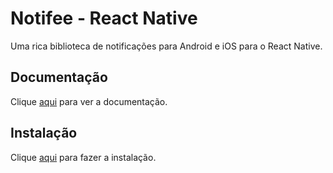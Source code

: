 # Notifee - React Native

Uma rica biblioteca de notificações para Android e iOS para o React Native.

## Documentação

Clique [aqui](https://github.com/notifee/react-native-notifee) para ver a documentação.

## Instalação

Clique [aqui](https://www.npmjs.com/package/@notifee/react-native) para fazer a instalação.